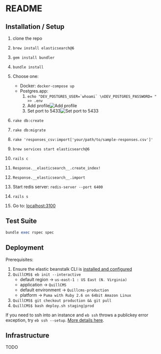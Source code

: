 # README


## Installation / Setup
1.  clone the repo
1. `brew install elasticsearch@6`
1. `gem install bundler`
1. `bundle install`
1. Choose one:
   * Docker: `docker-compose up`
   * Postgres.app:
     1. ```echo "DEV_POSTGRES_USER=`whoami` \nDEV_POSTGRES_PASSWORD= " >> .env ```
     1. Add profile![Add profile](readme-assets/add-profile.png)
     1. Set port to 5433![Set port to 5433](readme-assets/port-settings.png)

1. `rake db:create`
1. `rake db:migrate`
1. `rake 'responses_csv:import['your/path/to/sample-responses.csv']'`
1. `brew services start elasticsearch@6`
1. `rails c`
1. `Response.__elasticsearch__.create_index!`
1. `Response.__elasticsearch__.import`
1. Start redis server: ```redis-server --port 6400```
1. `rails s`
1. Go to: [localhost:3100](http://localhost:3100)

## Test Suite
```ruby
bundle exec rspec spec
```

## Deployment
Prerequisites:

1. Ensure the elastic beanstalk CLI is [installed and configured](https://docs.aws.amazon.com/elasticbeanstalk/latest/dg/eb-cli3-install.html)
1. `QuillCMS$ eb init --interactive`
	- default region -> `us-east-1 : US East (N. Virginia)`
	- application -> `QuillCMS`
	- default environment -> `Quillcms-production`
	- platform -> `Puma with Ruby 2.6 on 64bit Amazon Linux`
1. `QuillCMS$ git checkout production && git pull`
1. `QuillCMS$ bash deploy.sh staging|prod`

If you need to ssh into an instance and `eb ssh` throws a publickey error exception, try `eb ssh --setup`. [More details here](https://serverfault.com/questions/941463/can-ssh-to-ec2-instance-but-cant-eb-ssh).

## Infrastructure
TODO